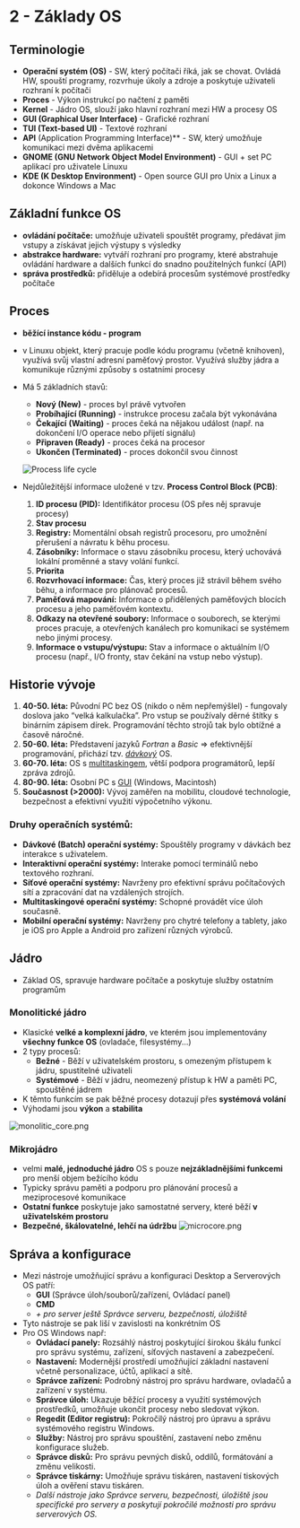 # 2 - Základy OS
## Terminologie

- **Operační systém (OS)** - SW, který počítači říká, jak se chovat. Ovládá HW, spouští programy, rozvrhuje úkoly a zdroje a poskytuje uživateli rozhraní k počítači
- **Proces** - Výkon instrukcí po načtení z paměti
- **Kernel** - Jádro OS, slouží jako hlavní rozhraní mezi HW a procesy OS
- **GUI (Graphical User Interface)** - Grafické rozhraní
- **TUI (Text-based UI)** - Textové rozhraní
- **API** (Application Programming Interface)** - SW, který umožňuje komunikaci mezi dvěma aplikacemi
- **GNOME (GNU Network Object Model Environment)** - GUI + set PC aplikací pro uživatele Linuxu
- **KDE (K Desktop Environment)** - Open source GUI pro Unix a Linux a dokonce Windows a Mac

## Základní funkce OS

- **ovládání počítače:** umožňuje uživateli spouštět programy, předávat jim vstupy a získávat jejich výstupy s výsledky
- **abstrakce hardware:** vytváří rozhraní pro programy, které abstrahuje ovládání hardware a dalších funkcí do snadno použitelných funkcí (API)
- **správa prostředků:** přiděluje a odebírá procesům systémové prostředky počítače

## Proces

- **běžící instance kódu - program**
- v Linuxu objekt, který pracuje podle kódu programu (včetně knihoven), využívá svůj vlastní adresní paměťový prostor. Využívá služby jádra a komunikuje různými způsoby s ostatními procesy


- Má 5 základních stavů:
    - **Nový (New)** - proces byl právě vytvořen
    - **Probíhající (Running)** - instrukce procesu začala být vykonávána
    - **Čekající** **(Waiting)** - proces čeká na nějakou událost (např. na dokončení I/O operace nebo přijetí signálu)
    - **Připraven (Ready)** - proces čeká na procesor
    - **Ukončen (Terminated)** - proces dokončil svou činnost

  ![Process life cycle](https://zcu.arcao.com/kiv/zos/zos/OdSobi/Materialy/Buris/dalsi-materialy/operacni_systemy-02/cpu/cpu11.gif)


- Nejdůležitější informace uložené v tzv. **Process Control Block (PCB)**:
    1. **ID procesu (PID):** Identifikátor procesu (OS přes něj spravuje procesy)
    2. **Stav procesu**
    3. **Registry:** Momentální obsah registrů procesoru, pro umožnění přerušení a návratu k běhu procesu.
    4. **Zásobníky:** Informace o stavu zásobníku procesu, který uchovává lokální proměnné a stavy volání funkcí.
    5. **Priorita**
    6. **Rozvrhovací informace:** Čas, který proces již strávil během svého běhu, a informace pro plánovač procesů.
    7. **Paměťová mapování:** Informace o přidělených paměťových blocích procesu a jeho paměťovém kontextu.
    8. **Odkazy na otevřené soubory:** Informace o souborech, se kterými proces pracuje, a otevřených kanálech pro komunikaci se systémem nebo jinými procesy.
    9. **Informace o vstupu/výstupu:** Stav a informace o aktuálním I/O procesu (např., I/O fronty, stav čekání na vstup nebo výstup).

## Historie vývoje

1. **40-50. léta:** Původní PC bez OS (nikdo o něm nepřemýšlel) - fungovaly doslova jako “velká kalkulačka”. Pro vstup se používaly děrné štítky s binárním zápisem dírek. Programování těchto strojů tak bylo obtížné a časově náročné.
2. **50-60. léta:** Představení jazyků _Fortran_ a _Basic_ => efektivnější programování, přichází tzv. [_dávkový_](#druhy-operačních-systémů) OS. 
3. **60-70. léta:** OS s [multitaskingem](#druhy-operačních-systémů), větší podpora programátorů, lepší zpráva zdrojů.
4. **80-90. léta:** Osobní PC s [GUI](#terminologie) (Windows, Macintosh)
5. **Současnost (>2000):** Vývoj zaměřen na mobilitu, cloudové technologie, bezpečnost a efektivní využití výpočetního výkonu.

### Druhy operačních systémů:

- **Dávkové (Batch) operační systémy:** Spouštěly programy v dávkách bez interakce s uživatelem.
- **Interaktivní operační systémy:** Interake pomocí terminálů nebo textového rozhraní.
- **Síťové operační systémy:** Navrženy pro efektivní správu počítačových sítí a zpracování dat na vzdálených strojích.
- **Multitaskingové operační systémy:** Schopné provádět více úloh současně.
- **Mobilní operační systémy:** Navrženy pro chytré telefony a tablety, jako je iOS pro Apple a Android pro zařízení různých výrobců.

## Jádro
- Základ OS, spravuje hardware počítače a poskytuje služby ostatním programům

### Monolitické jádro
- Klasické **velké a komplexní jádro**, ve kterém jsou implementovány **všechny funkce OS** (ovladače, filesystémy...)
- 2 typy procesů:
  - **Bežné** - Běží v uživatelském prostoru, s omezeným přístupem k jádru, spustitelné uživateli
  - **Systémové** - Běží v jádru, neomezený přístup k HW a paměti PC, spouštěné jádrem
- K těmto funkcím se pak běžné procesy dotazují přes **systémová volání**
- Výhodami jsou **výkon** a **stabilita**

![monolitic_core.png](monolitic_core.png)


### Mikrojádro
- velmi **malé, jednoduché jádro** OS s pouze **nejzákladnějšími funkcemi** pro menší objem bežícího kódu
- Typicky správu paměti a podporu pro plánování procesů a meziprocesové komunikace
- **Ostatní funkce** poskytuje jako samostatné servery, které běží **v uživatelském prostoru**
- **Bezpečné, škálovatelné, lehčí na údržbu**
![microcore.png](microcore.png)

## Správa a konfigurace
- Mezi nástroje umožňující správu a konfiguraci Desktop a Serverových OS patří:
  - **GUI** (Správce úloh/souborů/zařízení, Ovládací panel)
  - **CMD**
  - _\+ pro server ještě Správce serveru, bezpečnosti, úložiště_
- Tyto nástroje se pak liší v zavislosti na konkrétním OS
- Pro OS Windows např:
  - **Ovládací panely:** Rozsáhlý nástroj poskytující širokou škálu funkcí pro správu systému, zařízení, síťových nastavení a zabezpečení.
  - **Nastavení:** Modernější prostředí umožňující základní nastavení včetně personalizace, účtů, aplikací a sítě.
  - **Správce zařízení:** Podrobný nástroj pro správu hardware, ovladačů a zařízení v systému.
  - **Správce úloh:** Ukazuje běžící procesy a využití systémových prostředků, umožňuje ukončit procesy nebo sledovat výkon.
  - **Regedit (Editor registru):** Pokročilý nástroj pro úpravu a správu systémového registru Windows.
  - **Služby:** Nástroj pro správu spouštění, zastavení nebo změnu konfigurace služeb.
  - **Správce disků:** Pro správu pevných disků, oddílů, formátování a změnu velikosti.
  - **Správce tiskárny:** Umožňuje správu tiskáren, nastavení tiskových úloh a ověření stavu tiskáren.
  - _Další nástroje jako Správce serveru, bezpečnosti, úložiště jsou specifické pro servery a poskytují pokročilé možnosti pro správu serverových OS._